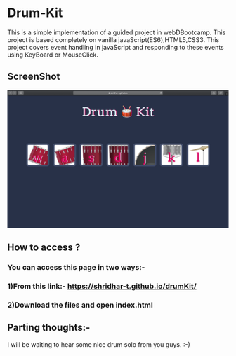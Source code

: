 # Drum-Kit
This is a simple implementation of a guided project in webDBootcamp.
This project is based completely on vanilla javaScript(ES6),HTML5,CSS3.
This project covers event handling in javaScript and responding to these events using KeyBoard or MouseClick.

## ScreenShot
<img src="/images/Proj.png">



## How to access ?
### You can access this page in two ways:-
### 1)From this link:-  https://shridhar-t.github.io/drumKit/
### 2)Download the files and open index.html 


## Parting thoughts:-
I will be waiting to hear some nice drum solo from you guys. :-)
